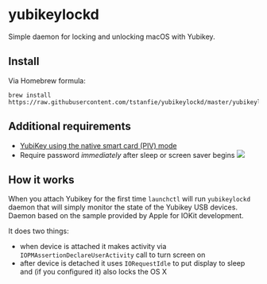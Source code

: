# yubikeylockd

Simple daemon for locking and unlocking macOS with Yubikey.

## Install

Via Homebrew formula:

```
brew install https://raw.githubusercontent.com/tstanfie/yubikeylockd/master/yubikeylockd.rb
```

## Additional requirements
  * [YubiKey using the native smart card (PIV) mode](https://www.yubico.com/why-yubico/for-businesses/computer-login/mac-os-login/)
  * Require password *immediately* after sleep or screen saver begins
  ![](http://i.imgur.com/URXUukP.png)

## How it works

When you attach Yubikey for the first time `launchctl` will run `yubikeylockd` daemon
that will simply monitor the state of the Yubikey USB devices.
Daemon based on the sample provided by Apple for IOKit development.

It does two things:
* when device is attached it makes activity via
```IOPMAssertionDeclareUserActivity``` call to turn screen on
* after device is detached it uses ```IORequestIdle``` to put display to sleep and (if you configured it) also locks the OS X
